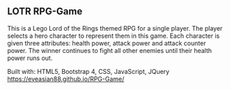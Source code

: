 ## LOTR RPG-Game
This is a Lego Lord of the Rings themed RPG for a single player. The player selects a hero character to represent them in this game. Each character is given three attributes: health power, attack power and attack counter power. The winner continues to fight all other enemies until their health power runs out.

Built with: HTML5, Bootstrap 4, CSS, JavaScript, JQuery
https://eveasian88.github.io/RPG-Game/